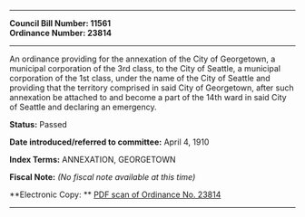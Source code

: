 * * * * *  
  
**Council Bill Number: [](#h0)[](#h2)11561**   
**Ordinance Number: 23814**  
  
* * * * *  
  
An ordinance providing for the annexation of the City of Georgetown, a municipal corporation of the 3rd class, to the City of Seattle, a municipal corporation of the 1st class, under the name of the City of Seattle and providing that the territory comprised in said City of Georgetown, after such annexation be attached to and become a part of the 14th ward in said City of Seattle and declaring an emergency.  
  
**Status:** Passed   
  
**Date introduced/referred to committee:** April 4, 1910   
  
**Index Terms:** ANNEXATION, GEORGETOWN  
  
**Fiscal Note:** *(No fiscal note available at this time)*  
  
**Electronic Copy: ** [PDF scan of Ordinance No. 23814](/~archives/Ordinances/Ord_23814.pdf)  
  
* * * * *  

